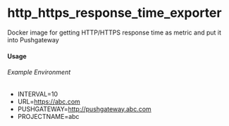# http_https_response_time_exporter

Docker image for getting HTTP/HTTPS response time as metric and put it into Pushgateway

#### Usage
###### Example Environment
- INTERVAL=10
- URL=https://abc.com
- PUSHGATEWAY=http://pushgateway.abc.com
- PROJECTNAME=abc
